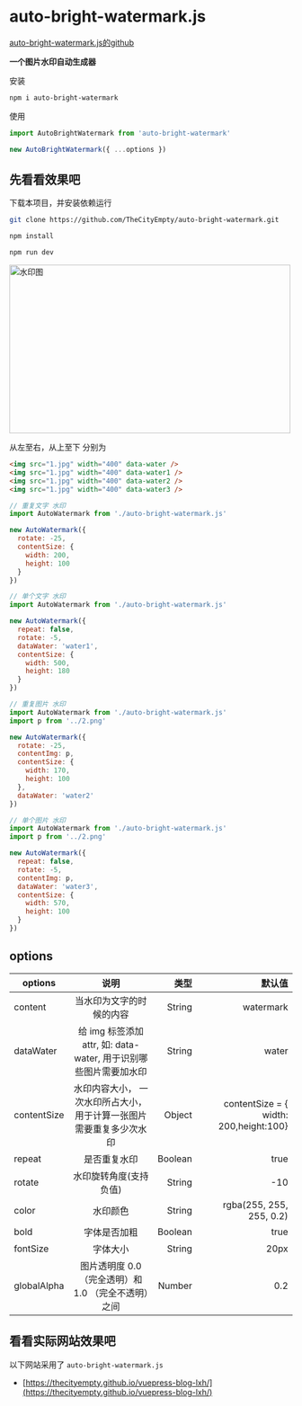 

# auto-bright-watermark.js

[auto-bright-watermark.js的github](https://github.com/TheCityEmpty/auto-bright-watermark)

**一个图片水印自动生成器**

安装

```bash
npm i auto-bright-watermark
```

使用
```js
import AutoBrightWatermark from 'auto-bright-watermark'

new AutoBrightWatermark({ ...options })
```

## 先看看效果吧

下载本项目，并安装依赖运行
```bash
git clone https://github.com/TheCityEmpty/auto-bright-watermark.git

npm install

npm run dev
```

<img :src="$withBase('/bright-watermark.png')" data-water style="width: 500px;height: 300px;" alt="水印图">

从左至右，从上至下 分别为

```html
<img src="1.jpg" width="400" data-water />
<img src="1.jpg" width="400" data-water1 />
<img src="1.jpg" width="400" data-water2 />
<img src="1.jpg" width="400" data-water3 />
```

```js
// 重复文字 水印
import AutoWatermark from './auto-bright-watermark.js'

new AutoWatermark({
  rotate: -25,
  contentSize: {
    width: 200,
    height: 100
  }
})
```

```js
// 单个文字 水印
import AutoWatermark from './auto-bright-watermark.js'

new AutoWatermark({
  repeat: false,
  rotate: -5,
  dataWater: 'water1',
  contentSize: {
    width: 500,
    height: 180
  }
})
```

```js
// 重复图片 水印
import AutoWatermark from './auto-bright-watermark.js'
import p from '../2.png'

new AutoWatermark({
  rotate: -25,
  contentImg: p,
  contentSize: {
    width: 170,
    height: 100
  },
  dataWater: 'water2'
})
```

```js
// 单个图片 水印
import AutoWatermark from './auto-bright-watermark.js'
import p from '../2.png'

new AutoWatermark({
  repeat: false,
  rotate: -5,
  contentImg: p,
  dataWater: 'water3',
  contentSize: {
    width: 570,
    height: 100
  }
})
```

## options

| options        | 说明           | 类型  | 默认值  |
| ------------- |:-------------:| -----:| ------:|
| content      | 当水印为文字的时候的内容 | String |  watermark      |
| dataWater      | 给 img 标签添加attr, 如: data-water, 用于识别哪些图片需要加水印      |  String |  water      |
| contentSize | 水印内容大小， 一次水印所占大小，用于计算一张图片需要重复多少次水印   |   Object |  contentSize = { width: 200,height:100}|
| repeat | 是否重复水印   |   Boolean |   true    |
| rotate | 水印旋转角度(支持负值)   |   String  | -10 |
| color | 水印颜色   |   String |   rgba(255, 255, 255, 0.2)     |
| bold | 字体是否加粗   |   Boolean |   true     |
| fontSize | 字体大小   |   String |   20px     |
| globalAlpha | 图片透明度  0.0  （完全透明）和 1.0 （完全不透明）之间   |   Number |   0.2     |


## 看看实际网站效果吧

以下网站采用了 `auto-bright-watermark.js`

* [https://thecityempty.github.io/vuepress-blog-lxh/](https://thecityempty.github.io/vuepress-blog-lxh/)
